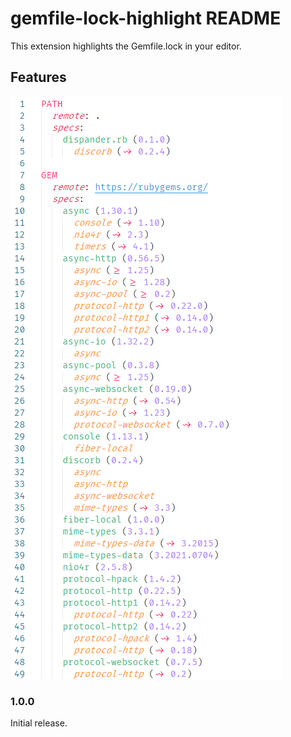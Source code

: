 # gemfile-lock-highlight README

This extension highlights the Gemfile.lock in your editor.

## Features

![Highlight](images/01.png)

### 1.0.0

Initial release.
